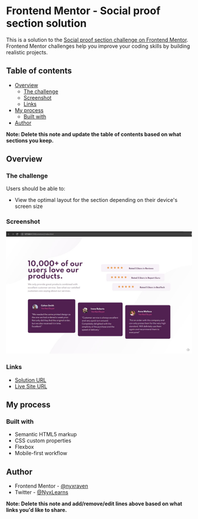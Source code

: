 # Frontend Mentor - Social proof section solution

This is a solution to the [Social proof section challenge on Frontend Mentor](https://www.frontendmentor.io/challenges/social-proof-section-6e0qTv_bA). Frontend Mentor challenges help you improve your coding skills by building realistic projects.

## Table of contents

- [Overview](#overview)
  - [The challenge](#the-challenge)
  - [Screenshot](#screenshot)
  - [Links](#links)
- [My process](#my-process)
  - [Built with](#built-with)
- [Author](#author)

**Note: Delete this note and update the table of contents based on what sections you keep.**

## Overview

### The challenge

Users should be able to:

- View the optimal layout for the section depending on their device's screen size

### Screenshot

![images/screenshot.jpg](images/screenshot.jpg)

### Links

- [Solution URL](https://github.com/nyxraven/frontendmentor-challenges/tree/master/social-proof-section-master)
- [Live Site URL](https://nyxraven.github.io/frontendmentor-challenges/social-proof-section-master/socialproof.html)

## My process

### Built with

- Semantic HTML5 markup
- CSS custom properties
- Flexbox
- Mobile-first workflow

## Author

- Frontend Mentor - [@nyxraven](https://www.frontendmentor.io/profile/nyxraven)
- Twitter - [@NyxLearns](https://www.twitter.com/nyxlearns)

**Note: Delete this note and add/remove/edit lines above based on what links you'd like to share.**
